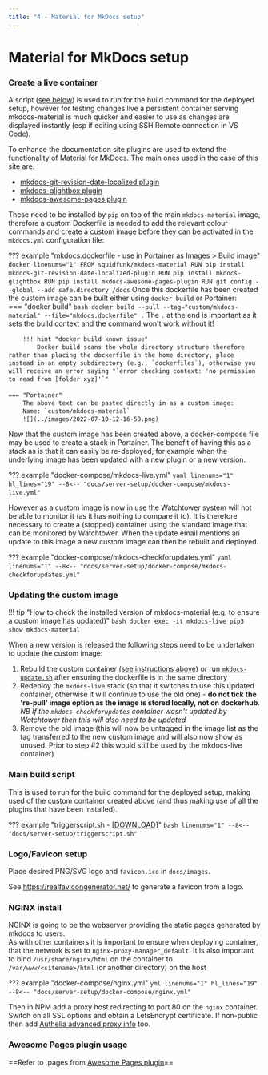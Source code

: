 ```yaml
---
title: "4 - Material for MkDocs setup"
---
```

# Material for MkDocs setup
### Create a live container
A script ([see below](#main-build-script)) is used to run for the build command for the deployed setup, however for testing changes live a persistent container serving mkdocs-material is much quicker and easier to use as changes are displayed instantly (esp if editing using SSH Remote connection in VS Code).

To enhance the documentation site plugins are used to extend the functionality of Material for MkDocs.  The main ones used in the case of this site are:

- [mkdocs-git-revision-date-localized plugin](https://github.com/timvink/mkdocs-git-revision-date-localized-plugin)
- [mkdocs-glightbox plugin](https://github.com/blueswen/mkdocs-glightbox)
- [mkdocs-awesome-pages plugin](https://github.com/lukasgeiter/mkdocs-awesome-pages-plugin)

These need to be installed by `pip` on top of the main `mkdocs-material` image, therefore a custom Dockerfile is needed to add the relevant colour commands and create a custom image before they can be activated in the `mkdocs.yml` configuration file:

??? example "mkdocs.dockerfile - use in Portainer as Images > Build image"
    <a name="instructions"></a>
    ``` docker linenums="1"
    FROM squidfunk/mkdocs-material
    RUN pip install mkdocs-git-revision-date-localized-plugin
    RUN pip install mkdocs-glightbox
    RUN pip install mkdocs-awesome-pages-plugin
    RUN git config --global --add safe.directory /docs
    ```
    Once this dockerfile has been created the custom image can be built either using `docker build` or Portainer:  
    === "docker build"
        ``` bash
        docker build --pull --tag="custom/mkdocs-material" --file="mkdocs.dockerfile" .
        ```
        The `.` at the end is important as it sets the build context and the command won't work without it!
        
        !!! hint "docker build known issue"
            Docker build scans the whole directory structure therefore rather than placing the dockerfile in the home directory, place instead in an empty subdirectory (e.g., `dockerfiles`), otherwise you will receive an error saying "`error checking context: 'no permission to read from [folder xyz]'`"

    === "Portainer"
        The above text can be pasted directly in as a custom image:  
        Name: `custom/mkdocs-material`
        ![](../images/2022-07-10-12-16-58.png)

Now that the custom image has been created above, a docker-compose file may be used to create a stack in Portainer.  The benefit of having this as a stack as is that it can easily be re-deployed, for example when the underlying image has been updated with a new plugin or a new version.

??? example "docker-compose/mkdocs-live.yml"
    ``` yaml linenums="1" hl_lines="19"
    --8<-- "docs/server-setup/docker-compose/mkdocs-live.yml"
    ```

However as a custom image is now in use the Watchtower system will not be able to monitor it (as it has nothing to compare it to).  It is therefore necessary to create a (stopped) container using the standard image that can be monitored by Watchtower.  When the update email mentions an update to this image a new custom image can then be rebuilt and deployed.

??? example "docker-compose/mkdocs-checkforupdates.yml"
    ``` yaml linenums="1"
    --8<-- "docs/server-setup/docker-compose/mkdocs-checkforupdates.yml"
    ```

### Updating the custom image
!!! tip "How to check the installed version of mkdocs-material (e.g. to ensure a custom image has updated)"
    ``` bash
    docker exec -it mkdocs-live pip3 show mkdocs-material
    ```

When a new version is released the following steps need to be undertaken to update the custom image:

1. Rebuild the custom container [(see instructions above)](#instructions) or run [`mkdocs-update.sh`](/docs/server-setup/scripts/mkdocs-update.sh) after ensuring the dockerfile is in the same directory
2. Redeploy the `mkdocs-live` stack (so that it switches to use this updated container, otherwise it will continue to use the old one) - **do not tick the 're-pull' image option as the image is stored locally, not on dockerhub**.  _NB If the `mkdocs-checkforupdates` container wasn't updated by Watchtower then this will also need to be updated_
3. Remove the old image (this will now be untagged in the image list as the tag transferred to the new custom image and will also now show as unused. Prior to step #2 this would still be used by the mkdocs-live container)

### Main build script
This is used to run for the build command for the deployed setup, making used of the custom container created above (and thus making use of all the plugins that have been installed).

??? example "triggerscript.sh - [[DOWNLOAD](../server-setup/triggerscript.sh)]"
    ``` bash linenums="1"
    --8<-- "docs/server-setup/triggerscript.sh"
    ```

<!-- ## Hugo installation
Download latest Hugo version from `https://github.com/gohugoio/hugo/releases` and copy to `/usr/local/bin`

Create new Hugo site in the repository
```
cd repositories
hugo new site --force <repo name>/
```

Add the following to .gitignore
```
nano <repo name>/.gitignore

public/
```

Add theme
```
cd <reponame>
git submodule add https://github.com/McShelby/hugo-theme-relearn.git themes/hugo-theme-relearn
```

Edit `config.toml`
# Change the default theme to be use when building the site with Hugo
theme = "hugo-theme-relearn" -->

### Logo/Favicon setup
Place desired PNG/SVG logo and `favicon.ico` in `docs/images`.

See https://realfavicongenerator.net/ to generate a favicon from a logo.

### NGINX install
NGINX is going to be the webserver providing the static pages generated by mkdocs to users.  
As with other containers it is important to ensure when deploying container, that the network is set to `nginx-proxy-manager_default`. It is also important to bind `/usr/share/nginx/html` on the container to `/var/www/<sitename>/html` (or another directory) on the host

??? example "docker-compose/nginx.yml"
    ``` yml linenums="1" hl_lines="19"
    --8<-- "docs/server-setup/docker-compose/nginx.yml"
    ```

Then in NPM add a proxy host redirecting to port 80 on the `nginx` container.  Switch on all SSL options and obtain a LetsEncrypt certificate. If non-public then add [Authelia advanced proxy info](authelia_setup.md#nginx-proxy-manager-setup) too.

### Awesome Pages plugin usage
==Refer to .pages from [Awesome Pages plugin](https://github.com/lukasgeiter/mkdocs-awesome-pages-plugin)==

<!-- ### Setup site on NGINX
Add the following line to the http block of /etc/nginx/nginx.conf to disable version info
server_tokens off;

Create /var/www/<sitename.domain.tld>/html
`cd /etc/nginx/conf.d`
`sudo mv default.conf default.conf.disabled`
`sudo cp default.conf <sitename.domain.tld>.conf`
edit server_name and change to FQDN
change locations to /var/www/<sitename.domain.tld>/html
different locations (e.g. /blog/) can redirect to different servers on the folder.

Check config and reload
`sudo nginx -t && sudo nginx -s reload`

## SSL/TLS setup
```
sudo apt install snapd
sudo snap install core
sudo snap install --classic certbot
sudo ln -s /snap/bin/certbot /usr/bin/certbot
sudo certbot --nginx
```

to test cert renewal
`sudo certbot renew --dry-run`
(see https://certbot.eff.org/instructions?ws=nginx&os=debianbuster for explanation of terminology) -->